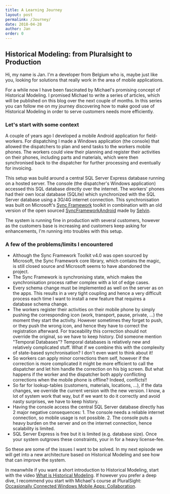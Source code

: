 ```yaml
---
title: A Learning Journey
layout: post
permalink: /Journey/
date: 2018-04-28
author: Jan
order: 0
---
```


## Historical Modeling: from Pluralsight to Production

Hi, my name is Jan.  I'm a developer from Belgium who is, maybe just like you, looking for solutions that really work in the area of mobile applications.

For a while now I have been fascinated by Michael's promising concept of Historical Modeling. I promised Michael to write a series of articles, which will be published on this blog over the next couple of months. In this series you can follow me on my journey discovering how to make good use of Historical Modeling in order to serve customers needs more efficiently.

### Let's start with some context

A couple of years ago I developed a mobile Android application for field-workers.  For dispatching I made a Windows application (the console) that allowed the dispatchers to plan and send tasks to the workers mobile phones.  The workers could view their planning and register their activities on their phones, including parts and materials, which were then synchronised back to the dispatcher for further processing and eventually for invoicing.

This setup was build around a central SQL Server Express database running on a hosted server.  The console (the dispatcher's Windows application) accessed this SQL database directly over the internet.  The workers' phones had their own local database (SQLite) which synchronized with the SQL Server database using a 3G/4G internet connection.  This synchronisation was built on Microsoft's [Sync Framework](https://msdn.microsoft.com/en-us/library/bb902854(v=sql.110).aspx) toolkit in combination with an old version of the open sourced [SyncFrameworkAndroid](https://github.com/SelvinPL/SyncFrameworkAndroid) made by [Selvin](https://github.com/SelvinPL).

The system is running fine in production with several customers, however as the customers base is increasing and customers keep asking for enhancements, I'm running into troubles with this setup.

### A few of the problems/limits I encountered

- Although the Sync Framework Toolkit v4.0 was open sourced by Microsoft, the Sync Framework core library, which contains the magic, is still closed source and Microsoft seems to have abandoned the project.
- The Sync Framework is synchronising state, which makes the synchronisation process rather complex with a lot of edge cases.
- Every schema change must be implemented as well on the server as on the apps.  This results in a very tight coupling and hence a very difficult process each time I want to install a new feature that requires a database schema change.
- The workers register their activities on their mobile phone by simply pushing the corresponding icon (work, transport, pause, private, ...) the moment they start the activity.  However sometimes they forget to push, or they push the wrong icon, and hence they have to correct the registration afterward.  For traceability this correction should not override the original, so we have to keep history.  Did someone mention "Temporal Databases"?  Temporal databases is relatively new and relatively complicated stuff.  What if we combine this with the complexity of state-based synchronisation?  I don't even want to think about it!
- So workers can apply minor corrections them self, however if the correction is more complicated it might be more efficient to call the dispatcher and let him handle the correction on his big screen.  But what happens if the worker and the dispatcher both apply conflicting corrections when the mobile phone is offline?  Indeed, conflicts!!
- So far for lookup-tables (customers, materials, locations, ...), if the data changes, we override the current version with the new version.  I know, a lot of system work that way, but if we want to do it correctly and avoid nasty surprises, we have to keep history.
- Having the console access the central SQL Server database directly has 2 major negative consequences:  1. The console needs a reliable internet connection, so mobile usage is not possible.  2. The console puts a heavy burden on the server and on the internet connection, hence scalability is limited.
- SQL Server Express is free but it is limited (e.g. database size).  Once your system outgrows these constraints, your in for a heavy license-fee.

So these are some of the issues I want to be solved. In my next episode we will get into a new architecture based on Historical Modeling and see how that can improve the system.

In meanwhile if you want a short introduction to Historical Modeling, start with the video [What is Historical Modeling](https://www.youtube.com/watch?v=ptVJTrJ8mQE). If however you prefer a deep dive, I recommend you start with Michael's course at PluralSight: [Occasionally Connected Windows Mobile Apps: Collaboration](https://app.pluralsight.com/library/courses/occasionally-connected-windows-mobile-apps-collaboration/table-of-contents).
